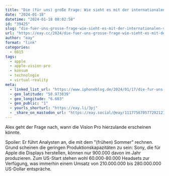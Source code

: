 ```yaml
---
title: "Die (für uns) große Frage: Wie sieht es mit der internationalen Verfügbarkeit von Apple Vision Pro aus?"
date: "2024-01-18"
datetime: "2024-01-18 08:02:58"
id: "39425"
slug: "die-fuer-uns-grosse-frage-wie-sieht-es-mit-der-internationalen-verfuegbarkeit-von-apple-vision-pro-aus"
url: "https://eay.cc/2024/die-fuer-uns-grosse-frage-wie-sieht-es-mit-der-internationalen-verfuegbarkeit-von-apple-vision-pro-aus/"
author: "eay"
format: "link"
categories:
  - 0815
tags:
  - apple
  - apple-vision-pro
  - konsum
  - technologie
  - virtual-reality
meta:
  - linked_list_url: "https://www.iphoneblog.de/2024/01/17/die-fur-uns-grosse-frage-wie-sieht-es-mit-der-internationalen-verfugbarkeit-von-apple-vision-pro-aus/"
  - geo_latitude: "50.973839"
  - geo_longitude: "6.683"
  - geo_public: "1"
  - yourls_shorturl: "https://eay.li/3pj"
  - _share_on_mastodon_url: "https://eay.social/@eay/111775670577292121"
---
```


Alex geht der Frage nach, wann die Vision Pro hierzulande erscheinen könnte.

Spoiler: Er führt Analysten an, die mit dem "(frühen) Sommer" rechnen. Grund scheinen die geringen Produktionskapazitäten zu sein: Sony, die für Apple die Displays herstellen, können nur 900.000 davon im Jahr produzieren. Zum US-Start stehen wohl 60.000-80.000 Headsets zur Verfügung, was immerhin einem Umsatz von 210.000.000 bis 280.000.000 US-Dollar entspräche.
